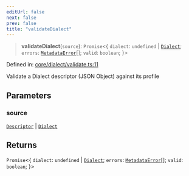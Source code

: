 ```yaml
---
editUrl: false
next: false
prev: false
title: "validateDialect"
---
```


> **validateDialect**(`source`): `Promise`\<\{ `dialect`: `undefined` \| [`Dialect`](/reference/_dpkit/core/dialect/); `errors`: [`MetadataError`](/reference/_dpkit/core/metadataerror/)[]; `valid`: `boolean`; \}\>

Defined in: [core/dialect/validate.ts:11](https://github.com/datisthq/dpkit/blob/5891634de8175d14853313e208ffbae144fd78eb/core/dialect/validate.ts#L11)

Validate a Dialect descriptor (JSON Object) against its profile

## Parameters

### source

[`Descriptor`](/reference/_dpkit/core/descriptor/) | [`Dialect`](/reference/_dpkit/core/dialect/)

## Returns

`Promise`\<\{ `dialect`: `undefined` \| [`Dialect`](/reference/_dpkit/core/dialect/); `errors`: [`MetadataError`](/reference/_dpkit/core/metadataerror/)[]; `valid`: `boolean`; \}\>
